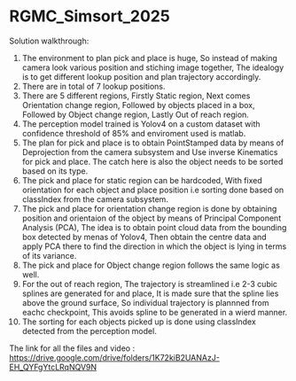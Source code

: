 # RGMC_Simsort_2025

Solution walkthrough:
1. The environment to plan pick and place is huge, So instead of making camera look various position and stiching image together, The idealogy is to get different lookup position and plan trajectory accordingly.
2. There are in total of 7 lookup positions.
3. There are 5 different regions, Firstly Static region, Next comes Orientation change region, Followed by objects placed in a box, Followed by Object change region, Lastly Out of reach region.
4. The perception model trained is Yolov4 on a custom dataset with confidence threshold of 85% and enviroment used is matlab.
5. The plan for pick and place is to obtain PointStamped data by means of Deprojection from the camera subsystem and Use inverse Kinematics for pick and place. The catch here is also the object needs to be sorted based on its type.
6. The pick and place for static region can be hardcoded, With fixed orientation for each object and place position i.e sorting done based on classIndex from the camera subsystem.
7. The pick and place for orientation change region is done by obtaining position and orientaion of the object by means of Principal Component Analysis (PCA), The idea is to obtain point cloud data from the bounding box detected by menas of Yolov4, Then obtain the centre data and apply PCA there to find the direction in which the object is lying in terms of its variance.
8. The pick and place for Object change region follows the same logic as well.
9. For the out of reach region, The trajectory is streamlined i.e 2-3 cubic splines are generated for and place, It is made sure that the spline lies above the ground surface, So individual trajectory is plannned from eachc checkpoint, This avoids spline to be generated in a wierd manner.
10. The sorting for each objects picked up is done using classIndex detected from the perception model.

The link for all the files and video : https://drive.google.com/drive/folders/1K72kiB2UANAzJ-EH_QYFgYtcLRqNQV9N
